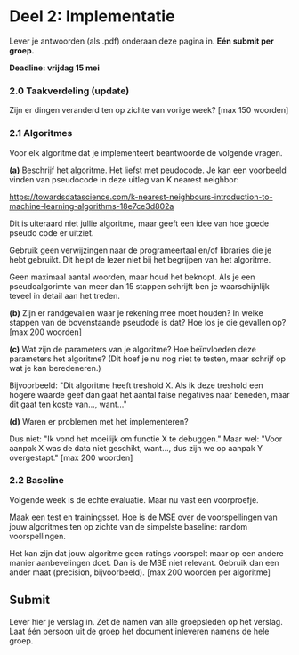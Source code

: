 # Deel 2: Implementatie
Lever je antwoorden (als .pdf) onderaan deze pagina in. **Eén submit per groep.**

**Deadline: vrijdag 15 mei**

### 2.0 Taakverdeling (update)
Zijn er dingen veranderd ten op zichte van vorige week?
\[max 150 woorden\]

### 2.1 Algoritmes
Voor elk algoritme dat je implementeert beantwoorde de volgende vragen.

**(a)**
Beschrijf het algoritme. Het liefst met peudocode. Je kan een voorbeeld vinden van pseudocode in deze uitleg van K nearest neighbor:

https://towardsdatascience.com/k-nearest-neighbours-introduction-to-machine-learning-algorithms-18e7ce3d802a

Dit is uiteraard niet jullie algoritme, maar geeft een idee van hoe goede pseudo code er uitziet.

Gebruik geen verwijzingen naar de programeertaal en/of libraries die je hebt gebruikt. Dit helpt de lezer niet bij het begrijpen van het algoritme.

Geen maximaal aantal woorden, maar houd het beknopt. Als je een pseudoalgorimte van meer dan 15 stappen schrijft ben je waarschijnlijk teveel in detail aan het treden.

**(b)**
Zijn er randgevallen waar je rekening mee moet houden? In welke stappen van de bovenstaande pseudode is dat? Hoe los je die gevallen op?
\[max 200 woorden\]

**(c)**
Wat zijn de parameters van je algoritme? Hoe beïnvloeden deze parameters het algoritme? (Dit hoef je nu nog niet te testen, maar schrijf op wat je kan beredeneren.)

Bijvoorbeeld: "Dit algoritme heeft treshold X. Als ik deze treshold een hogere waarde geef dan gaat het aantal false negatives naar beneden, maar dit gaat ten koste van..., want..."

**(d)**
Waren er problemen met het implementeren?

Dus niet: "Ik vond het moeilijk om functie X te debuggen."
Maar wel: "Voor aanpak X was de data niet geschikt, want..., dus zijn we op aanpak Y overgestapt."
\[max 200 woorden\]

### 2.2 Baseline
Volgende week is de echte evaluatie. Maar nu vast een voorproefje.

Maak een test en trainingsset. Hoe is de MSE over de voorspellingen van jouw algoritmes ten op zichte van de simpelste baseline: random voorspellingen.

Het kan zijn dat jouw algoritme geen ratings voorspelt maar op een andere manier aanbevelingen doet. Dan is de MSE niet relevant. Gebruik dan een ander maat (precision, bijvoorbeeld).
\[max 200 woorden per algoritme\]

## Submit

Lever hier je verslag in. Zet de namen van alle groepsleden op het verslag. Laat één persoon uit de groep het document inleveren namens de hele groep.
